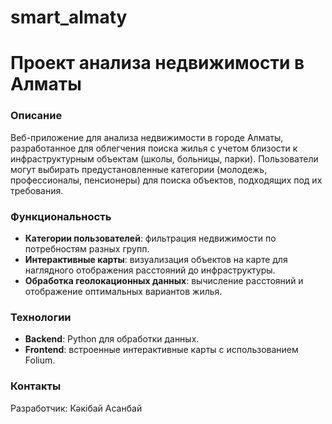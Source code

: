 # smart_almaty
# Проект анализа недвижимости в Алматы

### Описание
Веб-приложение для анализа недвижимости в городе Алматы, разработанное для облегчения поиска жилья с учетом близости к инфраструктурным объектам (школы, больницы, парки). Пользователи могут выбирать предустановленные категории (молодежь, профессионалы, пенсионеры) для поиска объектов, подходящих под их требования.

### Функциональность
- **Категории пользователей**: фильтрация недвижимости по потребностям разных групп.
- **Интерактивные карты**: визуализация объектов на карте для наглядного отображения расстояний до инфраструктуры.
- **Обработка геолокационных данных**: вычисление расстояний и отображение оптимальных вариантов жилья.

### Технологии
- **Backend**: Python для обработки данных.
- **Frontend**: встроенные интерактивные карты с использованием Folium.


### Контакты
Разработчик: Кәкібай Асанбай

